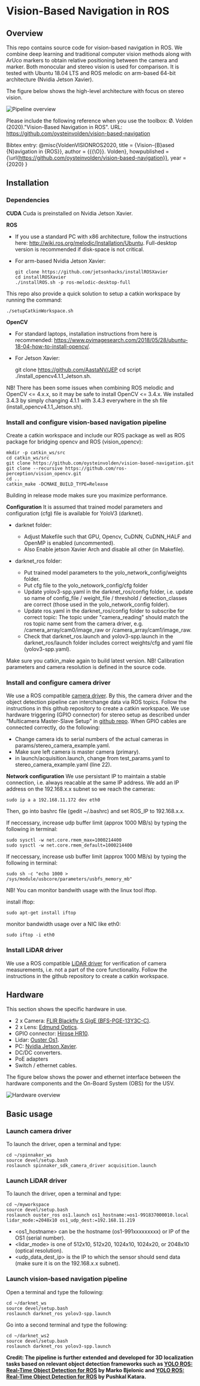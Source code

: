 # Vision-Based Navigation in ROS

## Overview
This repo contains source code for vision-based navigation in ROS. We combine deep learning and traditional computer vision methods along with ArUco markers to obtain relative positioning between the camera and marker. Both monocular and stereo vision is used for comparison. It is tested with Ubuntu 18.04 LTS and ROS melodic on arm-based 64-bit architecture (Nvidia Jetson Xavier). 

The figure below shows the high-level architecture with focus on stereo vision. 


![Pipeline overview](doc/figures/overview2.png)


Please include the following reference when you use the toolbox:
Ø. Volden (2020)."Vision-Based Navigation in ROS". URL: https://github.com/oysteinvolden/vision-based-navigation

Bibtex entry:
@misc{VoldenVISIONROS2020,
  title = {Vision-{B}ased {N}avigation in {ROS}},
  author = {{{\O}}. Volden},
  howpublished = {\url{https://github.com/oysteinvolden/vision-based-navigation}},
  year = {2020}
}

## Installation

### Dependencies

**CUDA**
Cuda is preinstalled on Nvidia Jetson Xavier.

**ROS**

- If you use a standard PC with x86 architecture, follow the instructions here: http://wiki.ros.org/melodic/Installation/Ubuntu. Full-desktop version is recommended if disk-space is not critical.

- For arm-based Nvidia Jetson Xavier:

      git clone https://github.com/jetsonhacks/installROSXavier
      cd installROSXavier
      ./installROS.sh -p ros-melodic-desktop-full
      
This repo also provide a quick solution to setup a catkin workspace by running the command:

	./setupCatkinWorkspace.sh
	

**OpenCV**

- For standard laptops, installation instructions from here is recommended: https://www.pyimagesearch.com/2018/05/28/ubuntu-18-04-how-to-install-opencv/.

- For Jetson Xavier:

    git clone https://github.com/AastaNV/JEP
    cd script
    ./install_opencv4.1.1_Jetson.sh.
 

NB! There has been some issues when combining ROS melodic and OpenCV <= 4.x.x, so it may be safe to install OpenCV <= 3.4.x. We installed 3.4.3 by simply changing 4.1.1 with 3.4.3 everywhere in the sh file (install_opencv4.1.1_Jetson.sh).

### Install and configure vision-based navigation pipeline

Create a catkin workspace and include our ROS package as well as ROS package for bridging opencv and ROS (vision_opencv):

    mkdir -p catkin_ws/src
    cd catkin_ws/src
    git clone https://github.com/oysteinvolden/vision-based-navigation.git
    git clone --recursive https://github.com/ros-perception/vision_opencv.git 
    cd ..
    catkin_make -DCMAKE_BUILD_TYPE=Release

Building in release mode makes sure you maximize performance. 

**Configuration**
It is assumed that trained model parameters and configuration (cfg) file is available for YoloV3 (darknet). 

- darknet folder:
	- Adjust Makefile such that GPU, Opencv, CuDNN, CuDNN_HALF and OpenMP is enabled (uncommented). 
	- Also Enable jetson Xavier Arch and disable all other (in Makefile). 

- darknet_ros folder:
	- Put trained model parameters to the yolo_network_config/weights folder. 
	- Put cfg file to the yolo_netowork_config/cfg folder
	- Update yolov3-spp.yaml in the darknet_ros/config folder, i.e. update so name of config_file / weight_file / threshold / detection_classes are correct (those used in the yolo_network_config folder). 
	- Update ros.yaml in the darknet_ros/config folder to subscribe for correct topic: The topic under "camera_reading" should match the ros topic name sent from the camera driver, e.g. /camera_array/cam0/image_raw or /camera_array/cam1/image_raw. 
	- Check that darknet_ros.launch and yolov3-spp.launch in the darknet_ros/launch folder includes correct weights/cfg and yaml file (yolov3-spp.yaml). 

Make sure you catkin_make again to build latest version. NB! Calibration parameters and camera resolution is defined in the source code. 


### Install and configure camera driver
We use a ROS compatible [camera driver](https://github.com/neufieldrobotics/spinnaker_sdk_camera_driver). By this, the camera driver and the object detection pipeline can interchange data via ROS topics. Follow the instructions in this github repository to create a catkin workspace. We use hardware triggering (GPIO connector) for stereo setup as described under "Multicamera Master-Slave Setup" in [github repo](https://github.com/neufieldrobotics/spinnaker_sdk_camera_driver). When GPIO cables are connected correctly, do the following:

- Change camera ids to serial numbers of the actual cameras in params/stereo_camera_example.yaml.
- Make sure left camera is master camera (primary).
- in launch/acquisition.launch, change from test_params.yaml to stereo_camera_example.yaml (line 22). 

**Network configuration**
We use persistant IP to maintain a stable connection, i.e. always reacable at the same IP address. We add an IP address on the 192.168.x.x subnet so we reach the cameras:

	sudo ip a a 192.168.11.172 dev eth0

Then, go into bashrc file (gedit ~/.bashrc) and set ROS_IP to 192.168.x.x. 

If neccessary, increase udp buffer limit (approx 1000 MB/s) by typing the following in terminal:

	sudo sysctl -w net.core.rmem_max=1000214400 
	sudo sysctl -w net.core.rmem_default=1000214400 
	
If neccessary, increase usb buffer limit (approx 1000 MB/s) by typing the following in terminal:

	sudo sh -c "echo 1000 > /sys/module/usbcore/parameters/usbfs_memory_mb" 
	
NB! You can monitor bandwith usage with the linux tool iftop.

install iftop:

	sudo apt-get install iftop

monitor bandwidth usage over a NIC like eth0:
	
	sudo iftop -i eth0
	

### Install LiDAR driver
We use a ROS compatible [LiDAR driver](https://github.com/ouster-lidar/ouster_example/tree/master/ouster_ros) for verification of camera measurements, i.e. not a part of the core functionality. Follow the instructions in the github repository to create a catkin workspace. 


## Hardware

This section shows the specific hardware in use. 

  - 2 x Camera: [FLIR Blackfly S GigE (BFS-PGE-13Y3C-C)](https://www.edmundoptics.com/p/bfs-pge-13y3c-c-poe-gige-blackflyr-s-color-camera/40198/).
  - 2 x Lens: [Edmund Optics](https://www.edmundoptics.com/p/35mm-fl-wide-angle-low-distortion-lens/23288/). 
  - GPIO connector: [Hirose HR10](https://www.flir.co.uk/products/hirose-hr10-6-pin-circular-connector/).
  - Lidar: [Ouster Os1](https://ouster.com/products/os1-lidar-sensor/).
  - PC: [Nvidia Jetson Xavier](https://developer.nvidia.com/embedded/jetson-agx-xavier-developer-kit).
  - DC/DC converters.
  - PoE adapters
  - Switch / ethernet cables. 
  
  The figure below shows the power and ethernet interface between the hardware components and the On-Board System (OBS) for the USV.
  
  ![Hardware overview](doc/figures/hardware_design.png)

## Basic usage

### Launch camera driver
To launch the driver, open a terminal and type:

    cd ~/spinnaker_ws
    source devel/setup.bash
    roslaunch spinnaker_sdk_camera_driver acquisition.launch

### Launch LiDAR driver
To launch the driver, open a terminal and type:

    cd ~/myworkspace
    source devel/setup.bash
    roslaunch ouster_ros os1.launch os1_hostname:=os1-991837000010.local lidar_mode:=2048x10 os1_udp_dest:=192.168.11.219
 
- <os1_hostname> can be the hostname (os1-991xxxxxxxxx) or IP of the OS1 (serial number).
- <lidar_mode> is one of 512x10, 512x20, 1024x10, 1024x20, or 2048x10 (optical resolution).  
- <udp_data_dest_ip> is the IP to which the sensor should send data (make sure it is on the 192.168.x.x subnet). 

### Launch vision-based navigation pipeline
Open a terminal and type the following:

	cd ~/darknet_ws
	source devel/setup.bash
	roslaunch darknet_ros yolov3-spp.launch
	
Go into a second terminal and type the following:
	
	cd ~/darknet_ws2
	source devel/setup.bash
	roslaunch darknet_ros yolov3-spp.launch
	

	

	



**Credit: The pipeline is further extended and developed for 3D localization tasks based on relevant object detection frameworks such as [YOLO ROS: Real-Time Object Detection for ROS](https://github.com/leggedrobotics/darknet_ros) by Marko Bjelonic and [YOLO ROS: Real-Time Object Detection for ROS](https://github.com/pushkalkatara/darknet_ros) by Pushkal Katara.**



